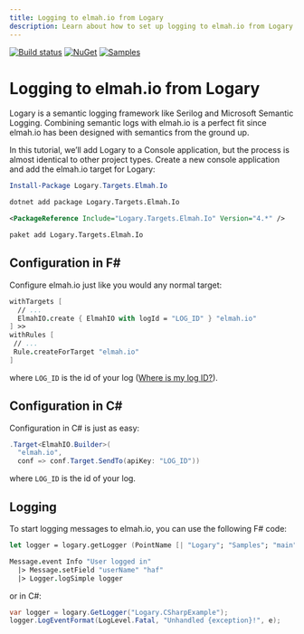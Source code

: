 ```yaml
---
title: Logging to elmah.io from Logary
description: Learn about how to set up logging to elmah.io from Logary. Add cloud logging and error monitoring to F# in a breeze with Logary and elmah.io.
---
```


[![Build status](https://ci.appveyor.com/api/projects/status/uf2n4l6a0tp7jq4p?svg=true)](https://ci.appveyor.com/project/haf/logary)
[![NuGet](https://img.shields.io/nuget/v/Logary.Targets.Elmah.Io.svg)](https://www.nuget.org/packages/Logary.Targets.Elmah.Io/)
[![Samples](https://img.shields.io/badge/samples-2-brightgreen.svg)](https://github.com/logary/logary/tree/master/examples)

# Logging to elmah.io from Logary

Logary is a semantic logging framework like Serilog and Microsoft Semantic Logging. Combining semantic logs with elmah.io is a perfect fit since elmah.io has been designed with semantics from the ground up.

In this tutorial, we’ll add Logary to a Console application, but the process is almost identical to other project types. Create a new console application and add the elmah.io target for Logary:

```powershell fct_label="Package Manager"
Install-Package Logary.Targets.Elmah.Io
```
```cmd fct_label=".NET CLI"
dotnet add package Logary.Targets.Elmah.Io
```
```xml fct_label="PackageReference"
<PackageReference Include="Logary.Targets.Elmah.Io" Version="4.*" />
```
```xml fct_label="Paket CLI"
paket add Logary.Targets.Elmah.Io
```

## Configuration in F&#35;

Configure elmah.io just like you would any normal target:

```fsharp
withTargets [
  // ...
  ElmahIO.create { ElmahIO with logId = "LOG_ID" } "elmah.io"
] >>
withRules [
 // ...
 Rule.createForTarget "elmah.io"
]
```

where `LOG_ID` is the id of your log ([Where is my log ID?](https://docs.elmah.io/where-is-my-log-id/)).

## Configuration in C&#35;

Configuration in C# is just as easy:

```csharp
.Target<ElmahIO.Builder>(
  "elmah.io",
  conf => conf.Target.SendTo(apiKey: "LOG_ID"))
```

where `LOG_ID` is the id of your log.

## Logging

To start logging messages to elmah.io, you can use the following F# code:

```fsharp
let logger = logary.getLogger (PointName [| "Logary"; "Samples"; "main" |])

Message.event Info "User logged in"
  |> Message.setField "userName" "haf"
  |> Logger.logSimple logger

```

or in C#:

```csharp
var logger = logary.GetLogger("Logary.CSharpExample");
logger.LogEventFormat(LogLevel.Fatal, "Unhandled {exception}!", e);
```
